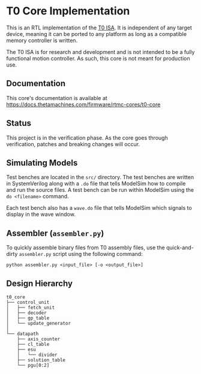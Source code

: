 # T0 Core Implementation
This is an RTL implementation of the [T0 ISA](https://docs.thetamachines.com/architecture/rtmc/motion-controller/t0-isa). It is independent of any target device, meaning it can be ported to any platform as long as a compatible memory controller is written.

The T0 ISA is for research and development and is not intended to be a fully functional motion controller. As such, this core is not meant for production use. 

## Documentation
This core's documentation is available at <https://docs.thetamachines.com/firmware/rtmc-cores/t0-core>


## Status
This project is in the verification phase. As the core goes through verification, patches and breaking changes will occur. 



## Simulating Models
Test benches are located in the `src/` directory. The test benches are written in SystemVerilog along with a `.do` file that tells ModelSim how to compile and run the source files. A test bench can be run within ModelSim using the `do <filename>` command. 

Each test bench also has a `wave.do` file that tells ModelSim which signals to display in the wave window. 



## Assembler (`assembler.py`)
To quickly assemble binary files from T0 assembly files, use the quick-and-dirty `assembler.py` script using the following command:

`python assembler.py <input_file> [-o <output_file>]`



## Design Hierarchy
```
t0_core
├── control_unit
│   ├── fetch_unit
│   ├── decoder
│   ├── gp_table
│   └── update_generator
│
└── datapath
    ├── axis_counter
    ├── cl_table
    ├── esu
    │   └── divider
    ├── solution_table
    └── pgu[0:2]
```
